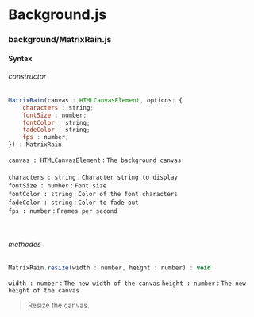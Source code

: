 # Background.js

### background/MatrixRain.js

#### Syntax

###### constructor

```js
MatrixRain(canvas : HTMLCanvasElement, options: {
    characters : string;
    fontSize : number;
    fontColor : string;
    fadeColor : string;
    fps : number;
}) : MatrixRain
```
`canvas : HTMLCanvasElement` : `The background canvas`
<br>
<br>
`characters : string`        : `Character string to display`
<br>
`fontSize : number`          : `Font size`
<br>
`fontColor : string`         : `Color of the font characters`
<br>
`fadeColor : string`         : `Color to fade out`
<br>
`fps : number`               : `Frames per second`

<br>

###### methodes

```js
MatrixRain.resize(width : number, height : number) : void
```
`width : number`  : `The new width of the canvas`
`height : number` : `The new height of the canvas`
> Resize the canvas.

<br>
